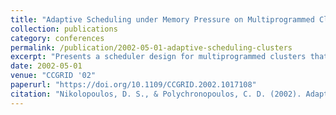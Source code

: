 ```yaml
---
title: "Adaptive Scheduling under Memory Pressure on Multiprogrammed Clusters"
collection: publications
category: conferences
permalink: /publication/2002-05-01-adaptive-scheduling-clusters
excerpt: "Presents a scheduler design for multiprogrammed clusters that adapts to memory pressure using kernel-level extensions to control thread execution. **Best Paper Award**"
date: 2002-05-01
venue: "CCGRID '02"
paperurl: "https://doi.org/10.1109/CCGRID.2002.1017108"
citation: "Nikolopoulos, D. S., & Polychronopoulos, C. D. (2002). Adaptive Scheduling under Memory Pressure on Multiprogrammed Clusters. In *CCGRID '02*, 22. https://doi.org/10.1109/CCGRID.2002.1017108"
---
```

